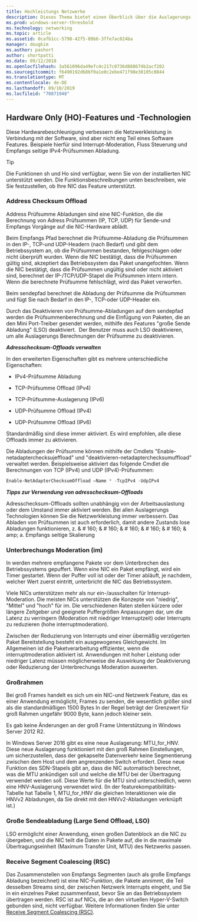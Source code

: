 ```yaml
---
title: Hochleistungs Netzwerke
description: Dieses Thema bietet einen Überblick über die Auslagerungs-und Optimierungstechnologien in Windows Server 2016 und enthält Links zu weiteren Anleitungen zu diesen Technologien.
ms.prod: windows-server-threshold
ms.technology: networking
ms.topic: article
ms.assetid: 0cafb1cc-5798-42f5-89b6-3ffe7ac024ba
manager: dougkim
ms.author: pashort
author: shortpatti
ms.date: 09/12/2018
ms.openlocfilehash: 3a561096da49efc4c217c0736d888674b2acf202
ms.sourcegitcommit: f6490192d686f0a1e0c2ebe471f98e30105c0844
ms.translationtype: MT
ms.contentlocale: de-DE
ms.lasthandoff: 09/10/2019
ms.locfileid: "70871948"
---
```

## <a name="hardware-only-ho-features-and-technologies"></a>Hardware Only (HO)-Features und -Technologien

Diese Hardwarebeschleunigung verbessern die Netzwerkleistung in Verbindung mit der Software, sind aber nicht eng Teil eines Software Features. Beispiele hierfür sind Interrupt-Moderation, Fluss Steuerung und Empfangs seitige IPv4-Prüfsummen Abladung.

>[!TIP]
>Die Funktionen sh und Ho sind verfügbar, wenn Sie von der installierten NIC unterstützt werden. Die Funktionsbeschreibungen unten beschreiben, wie Sie festzustellen, ob Ihre NIC das Feature unterstützt.

### <a name="address-checksum-offload"></a>Address Checksum Offload

Address Prüfsumme Abladungen sind eine NIC-Funktion, die die Berechnung von Adress Prüfsummen (IP, TCP, UDP) für Sende-und Empfangs Vorgänge auf die NIC-Hardware ablädt.

Beim Empfangs Pfad berechnet die Prüfsumme-Abladung die Prüfsummen in den IP-, TCP-und UDP-Headern (nach Bedarf) und gibt dem Betriebssystem an, ob die Prüfsummen bestanden, fehlgeschlagen oder nicht überprüft wurden. Wenn die NIC bestätigt, dass die Prüfsummen gültig sind, akzeptiert das Betriebssystem das Paket unangefochten. Wenn die NIC bestätigt, dass die Prüfsummen ungültig sind oder nicht aktiviert sind, berechnet der IP-/TCP/UDP-Stapel die Prüfsummen intern intern. Wenn die berechnete Prüfsumme fehlschlägt, wird das Paket verworfen.

Beim sendepfad berechnet die Abladung der Prüfsumme die Prüfsummen und fügt Sie nach Bedarf in den IP-, TCP-oder UDP-Header ein.

Durch das Deaktivieren von Prüfsumme-Abladungen auf dem sendepfad werden die Prüfsummenberechnung und die Einfügung von Paketen, die an den Mini Port-Treiber gesendet werden, mithilfe des Features "große Sende Abladung" (LSO) deaktiviert.  Der Benutzer muss auch LSO deaktivieren, um alle Auslagerungs Berechnungen der Prüfsumme zu deaktivieren.

_**Adresschecksum-Offloads verwalten**_

In den erweiterten Eigenschaften gibt es mehrere unterschiedliche Eigenschaften:

-   IPv4-Prüfsumme Abladung

-   TCP-Prüfsumme Offload (IPv4)

-   TCP-Prüfsumme-Auslagerung (IPv6)

-   UDP-Prüfsumme Offload (IPv4)

-   UDP-Prüfsumme Offload (IPv6)

Standardmäßig sind diese immer aktiviert. Es wird empfohlen, alle diese Offloads immer zu aktivieren.

Die Abladungen der Prüfsumme können mithilfe der Cmdlets "Enable-netadapterchecksujeffload" und "deaktivieren-netadapterchecksumuffload" verwaltet werden. Beispielsweise aktiviert das folgende Cmdlet die Berechnungen von TCP (IPv4) und UDP (IPv4)-Prüfsummen:

```PowerShell
Enable-NetAdapterChecksumOffload –Name * -TcpIPv4 -UdpIPv4
```

_**Tipps zur Verwendung von adresschecksum-Offloads**_

Adresschecksum-Offloads sollten unabhängig von der Arbeitsauslastung oder dem Umstand immer aktiviert werden. Bei allen Auslagerungs Technologien können Sie die Netzwerkleistung immer verbessern. Das Abladen von Prüfsummen ist auch erforderlich, damit andere Zustands lose Abladungen funktionieren, z. & # 160; & # 160; & # 160; & # 160; & # 160; & amp; a. Empfangs seitige Skalierung

### <a name="interrupt-moderation-im"></a>Unterbrechungs Moderation (im)

In werden mehrere empfangene Pakete vor dem Unterbrechen des Betriebssystems gepuffert. Wenn eine NIC ein Paket empfängt, wird ein Timer gestartet. Wenn der Puffer voll ist oder der Timer abläuft, je nachdem, welcher Wert zuerst eintritt, unterbricht die NIC das Betriebssystem. 

Viele NICs unterstützen mehr als nur ein-/ausschalten für Interrupt-Moderation. Die meisten NICs unterstützen die Konzepte von "niedrig", "Mittel" und "hoch" für im. Die verschiedenen Raten stellen kürzere oder längere Zeitgeber und geeignete Puffergrößen Anpassungen dar, um die Latenz zu verringern (Moderation mit niedriger Interruptzeit) oder Interrupts zu reduzieren (hohe interruptmoderation).

Zwischen der Reduzierung von Interrupts und einer übermäßig verzögerten Paket Bereitstellung besteht ein ausgewogenes Gleichgewicht. Im Allgemeinen ist die Paketverarbeitung effizienter, wenn die interruptmoderation aktiviert ist. Anwendungen mit hoher Leistung oder niedriger Latenz müssen möglicherweise die Auswirkung der Deaktivierung oder Reduzierung der Unterbrechungs Moderation auswerten.

### <a name="jumbo-frames"></a>Großrahmen

Bei groß Frames handelt es sich um ein NIC-und Netzwerk Feature, das es einer Anwendung ermöglicht, Frames zu senden, die wesentlich größer sind als die standardmäßigen 1500 Bytes In der Regel beträgt der Grenzwert für groß Rahmen ungefähr 9000 Byte, kann jedoch kleiner sein.

Es gab keine Änderungen an der groß Frame Unterstützung in Windows Server 2012 R2.

In Windows Server 2016 gibt es eine neue Auslagerung: MTU_for_HNV. Diese neue Auslagerung funktioniert mit den groß Rahmen Einstellungen, um sicherzustellen, dass der gekapselte Datenverkehr keine Segmentierung zwischen dem Host und dem angrenzenden Switch erfordert. Diese neue Funktion des SDN-Stapels gibt an, dass die NIC automatisch berechnet, was die MTU ankündigen soll und welche die MTU bei der Übertragung verwendet werden soll. Diese Werte für die MTU sind unterschiedlich, wenn eine HNV-Auslagerung verwendet wird. (In der featurekompatibilitäts-Tabelle hat Tabelle 1, MTU_for_HNV die gleichen Interaktionen wie die HNVv2 Abladungen, da Sie direkt mit den HNVv2-Abladungen verknüpft ist.)

### <a name="large-send-offload-lso"></a>Große Sendeabladung (Large Send Offload, LSO)

LSO ermöglicht einer Anwendung, einen großen Datenblock an die NIC zu übergeben, und die NIC teilt die Daten in Pakete auf, die in die maximale Übertragungseinheit (Maximum Transfer Unit, MTU) des Netzwerks passen.

### <a name="receive-segment-coalescing-rsc"></a>Receive Segment Coalescing (RSC)

Das Zusammenstellen von Empfangs Segmenten (auch als große Empfangs Abladung bezeichnet) ist eine NIC-Funktion, die Pakete annimmt, die Teil desselben Streams sind, der zwischen Netzwerk Interrupts eingeht, und Sie in ein einzelnes Paket zusammenfasst, bevor Sie an das Betriebssystem übertragen werden. RSC ist auf NICs, die an den virtuellen Hyper-V-Switch gebunden sind, nicht verfügbar. Weitere Informationen finden Sie unter [Receive Segment Coalescing (RSC)](https://docs.microsoft.com/windows-server/networking/technologies/hpn/rsc-in-the-vswitch).
